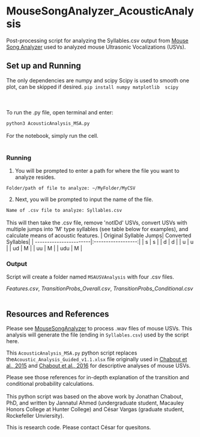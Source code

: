 # MouseSongAnalyzer_AcousticAnalysis
Post-processing script for analyzing the Syllables.csv output from [Mouse Song Analyzer](https://github.com/cvargas4/MouseSongAnalyzer) used to analyzed mouse Ultrasonic Vocalizations (USVs).


## Set up and Running

The only dependencies are numpy and scipy
Scipy is used to smooth one plot, can be skipped if desired.
`
pip install numpy matplotlib  scipy
`
<br/><br/>
<br/><br/>
To run the .py file, open terminal and enter:

`
python3 AcousticAnalysis_MSA.py
`
<br/><br/>
For the notebook, simply run the cell.
<br/><br/>
### Running

1. You will be prompted to enter a path for where the file you want to analyze resides.

`
  Folder/path of file to analyze: ~/MyFolder/MyCSV
`

2. Next, you will be prompted to input the name of the file.

`
  Name of .csv file to analyze: Syllables.csv
`
<br/><br/>
This will then take the .csv file, remove 'notIDd' USVs, convert USVs with multiple jumps into 'M' type syllables (see table below for examples), and calculate means of acoustic features.
| Original Syllable Jumps| Converted Syllables| 
| -----------------------|:------------------:| 
|            s           |          s         |
|            d           |          d         |
|            u           |          u         |
|           ud           |          M         |
|           uu           |          M         |
|          udu           |          M         |


### Output
Script will create a folder named `MSAUSVAnalysis` with four .csv files.

*Features.csv*, *TransitionProbs_Overall.csv*, *TransitionProbs_Conditional.csv*
<br/><br/>

## Resources and References
Please see [MouseSongAnalyzer](https://github.com/cvargas4/MouseSongAnalyzer) to process .wav files of mouse USVs. This analysis will generate the file (ending in `Syllables.csv`) used by the script here.

This `AcousticAnalysis_MSA.py` python script replaces the`Acoustic_Analysis_Guided_v1.1.xlsx` file originally used in [Chabout et al., 2015](https://www.frontiersin.org/articles/10.3389/fnbeh.2015.00076/full) and [Chabout et al., 2016](https://www.frontiersin.org/articles/10.3389/fnbeh.2016.00197/full) for descriptive analyses of mouse USVs.

Please see those references for in-depth explanation of the transition and conditional probability calculations.
<br/><br/>
This python script was based on the above work by Jonathan Chabout, PhD, and written by Jannatul Ahmed (undergraduate student, Macauley Honors College at Hunter College) and César Vargas (graduate student, Rockefeller Unviersity). 

This is research code. Please contact César for quesitons.

